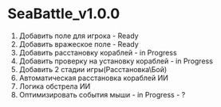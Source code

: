 # SeaBattle_v1.0.0

1. Добавить поле для игрока - Ready
2. Добавить вражеское поле - Ready
3. Добавить расстановку кораблей - in Progress
4. Добавить проверку на установку кораблей - in Progress
5. Добавить 2 стадии игры(Расстановка\Бой)
6. Автоматическая расстановка кораблей ИИ
7. Логика обстрела ИИ
8. Оптимизировать события мыши - in Progress - ?

